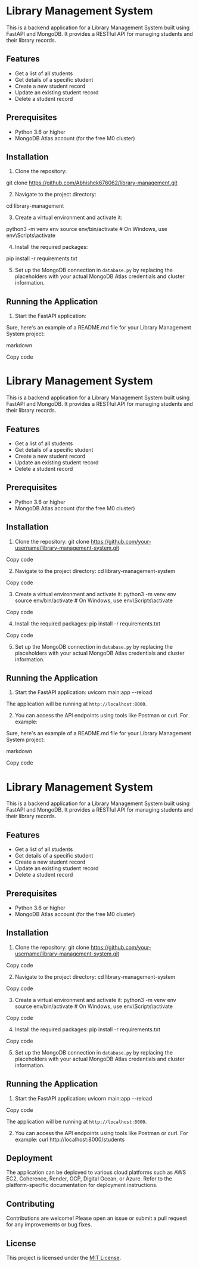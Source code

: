 # Library Management System

This is a backend application for a Library Management System built using FastAPI and MongoDB. It provides a RESTful API for managing students and their library records.

## Features

- Get a list of all students
- Get details of a specific student
- Create a new student record
- Update an existing student record
- Delete a student record

## Prerequisites

- Python 3.6 or higher
- MongoDB Atlas account (for the free M0 cluster)

## Installation

1. Clone the repository:

git clone https://github.com/Abhishek676062/library-management.git

2. Navigate to the project directory:

cd library-management

3. Create a virtual environment and activate it:

python3 -m venv env
source env/bin/activate # On Windows, use env\Scripts\activate

4. Install the required packages:

pip install -r requirements.txt

5. Set up the MongoDB connection in `database.py` by replacing the placeholders with your actual MongoDB Atlas credentials and cluster information.

## Running the Application

1. Start the FastAPI application:

Sure, here's an example of a README.md file for your Library Management System project:

markdown

Copy code

# Library Management System

This is a backend application for a Library Management System built using FastAPI and MongoDB. It provides a RESTful API for managing students and their library records.

## Features

- Get a list of all students
- Get details of a specific student
- Create a new student record
- Update an existing student record
- Delete a student record

## Prerequisites

- Python 3.6 or higher
- MongoDB Atlas account (for the free M0 cluster)

## Installation

1. Clone the repository:
   git clone https://github.com/your-username/library-management-system.git

Copy code

2. Navigate to the project directory:
   cd library-management-system

Copy code

3. Create a virtual environment and activate it:
   python3 -m venv env
   source env/bin/activate # On Windows, use env\Scripts\activate

Copy code

4. Install the required packages:
   pip install -r requirements.txt

Copy code

5. Set up the MongoDB connection in `database.py` by replacing the placeholders with your actual MongoDB Atlas credentials and cluster information.

## Running the Application

1. Start the FastAPI application:
   uvicorn main:app --reload

The application will be running at `http://localhost:8000`.

2. You can access the API endpoints using tools like Postman or curl. For example:

Sure, here's an example of a README.md file for your Library Management System project:

markdown

Copy code

# Library Management System

This is a backend application for a Library Management System built using FastAPI and MongoDB. It provides a RESTful API for managing students and their library records.

## Features

- Get a list of all students
- Get details of a specific student
- Create a new student record
- Update an existing student record
- Delete a student record

## Prerequisites

- Python 3.6 or higher
- MongoDB Atlas account (for the free M0 cluster)

## Installation

1. Clone the repository:
   git clone https://github.com/your-username/library-management-system.git

Copy code

2. Navigate to the project directory:
   cd library-management-system

Copy code

3. Create a virtual environment and activate it:
   python3 -m venv env
   source env/bin/activate # On Windows, use env\Scripts\activate

Copy code

4. Install the required packages:
   pip install -r requirements.txt

Copy code

5. Set up the MongoDB connection in `database.py` by replacing the placeholders with your actual MongoDB Atlas credentials and cluster information.

## Running the Application

1. Start the FastAPI application:
   uvicorn main:app --reload

Copy code

The application will be running at `http://localhost:8000`.

2. You can access the API endpoints using tools like Postman or curl. For example:
   curl http://localhost:8000/students

## Deployment

The application can be deployed to various cloud platforms such as AWS EC2, Coherence, Render, GCP, Digital Ocean, or Azure. Refer to the platform-specific documentation for deployment instructions.

## Contributing

Contributions are welcome! Please open an issue or submit a pull request for any improvements or bug fixes.

## License

This project is licensed under the [MIT License](LICENSE).
